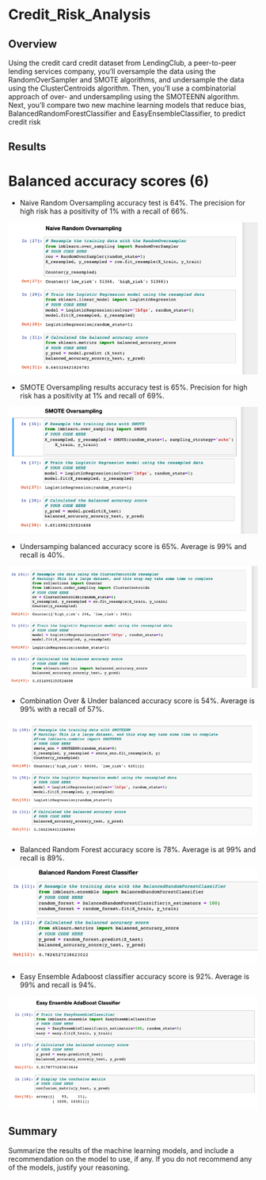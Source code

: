 # Credit_Risk_Analysis
## Overview

Using the credit card credit dataset from LendingClub, a peer-to-peer lending services company, you’ll oversample the data using the RandomOverSampler and SMOTE algorithms, and undersample the data using the ClusterCentroids algorithm. Then, you’ll use a combinatorial approach of over- and undersampling using the SMOTEENN algorithm. Next, you’ll compare two new machine learning models that reduce bias, BalancedRandomForestClassifier and EasyEnsembleClassifier, to predict credit risk

## Results
# Balanced accuracy scores (6)

* Naive Random Oversampling accuracy test is 64%. The precision for high risk has a positivity of 1% with a recall of 66%.

![naive](naive.png)

* SMOTE Oversampling results accuracy test is 65%. Precision for high risk has a positivity at 1% and recall of 69%.

![smote](smote.png)

* Undersamping balanced accuracy score is 65%. Average is 99% and recall is 40%.

![under](undersampling.png)

* Combination Over & Under balanced accuracy score is 54%. Average is 99% with a recall of 57%.

![combo](combination.png)

* Balanced Random Forest accuracy score is 78%. Average is at 99% and recall is 89%.

![balanced](forest.png)

* Easy Ensemble Adaboost classifier accuracy score is 92%. Average is 99% and recall is 94%.

![easy](adaboost.png)

## Summary

Summarize the results of the machine learning models, and include a recommendation on the model to use, if any. If you do not recommend any of the models, justify your reasoning. 







